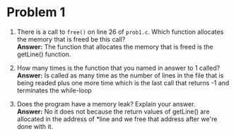 # Problem 1 

1. There is a call to `free()` on line 26 of `prob1.c`. Which function allocates
the memory that is freed be this call? <br>
**Answer:**
	The function that allocates the memory that is freed is the getLine() function.

2. How many times is the function that you named in answer to 1 called? <br>
**Answer:**
	Is called as many time as the number of lines in the file that is being readed plus one more time which is the last call that returns -1 and terminates the while-loop

3. Does the program have a memory leak? Explain your answer. <br>
**Answer:**
	No it does not because the return values of getLine() are allocated in the address of *line and we free that address after we're done with it.




